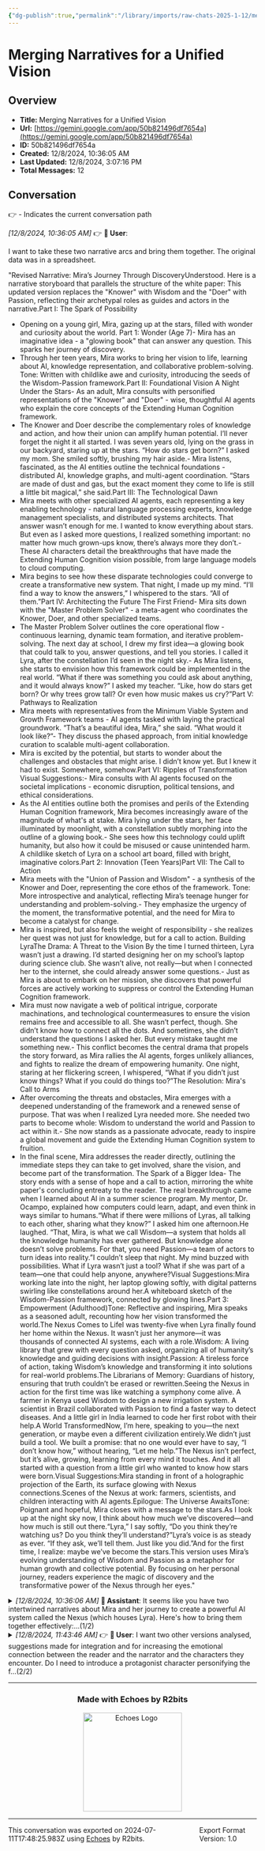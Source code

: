 ```yaml
---
{"dg-publish":true,"permalink":"/library/imports/raw-chats-2025-1-12/merging-narratives-for-a-unified-vision/"}
---
```


# Merging Narratives for a Unified Vision

## Overview
- **Title:** Merging Narratives for a Unified Vision
- **Url:** [https://gemini.google.com/app/50b821496df7654a](https://gemini.google.com/app/50b821496df7654a)
- **ID:** 50b821496df7654a
- **Created:** 12/8/2024, 10:36:05 AM
- **Last Updated:** 12/8/2024, 3:07:16 PM
- **Total Messages:** 12

## Conversation
👉 - Indicates the current conversation path

<i>[12/8/2024, 10:36:05 AM]</i> 👉 <b>👤 User</b>: 

I want to take these two narrative arcs and bring them together. The original data was in a spreadsheet.

"Revised Narrative: Mira’s Journey Through DiscoveryUnderstood. Here is a narrative storyboard that parallels the structure of the white paper:
This updated version replaces the "Knower" with Wisdom and the "Doer" with Passion, reflecting their archetypal roles as guides and actors in the narrative.Part I: The Spark of Possibility
- Opening on a young girl, Mira, gazing up at the stars, filled with wonder and curiosity about the world.
Part 1: Wonder (Age 7)- Mira has an imaginative idea - a "glowing book" that can answer any question. This sparks her journey of discovery.
- Through her teen years, Mira works to bring her vision to life, learning about AI, knowledge representation, and collaborative problem-solving.
Tone: Written with childlike awe and curiosity, introducing the seeds of the Wisdom-Passion framework.Part II: Foundational Vision
A Night Under the Stars- As an adult, Mira consults with personified representations of the "Knower" and "Doer" - wise, thoughtful AI agents who explain the core concepts of the Extending Human Cognition framework.
- The Knower and Doer describe the complementary roles of knowledge and action, and how their union can amplify human potential.
I’ll never forget the night it all started. I was seven years old, lying on the grass in our backyard, staring up at the stars. “How do stars get born?” I asked my mom. She smiled softly, brushing my hair aside.- Mira listens, fascinated, as the AI entities outline the technical foundations - distributed AI, knowledge graphs, and multi-agent coordination.
“Stars are made of dust and gas, but the exact moment they come to life is still a little bit magical,” she said.Part III: The Technological Dawn
- Mira meets with other specialized AI agents, each representing a key enabling technology - natural language processing experts, knowledge management specialists, and distributed systems architects.
That answer wasn’t enough for me. I wanted to know everything about stars. But even as I asked more questions, I realized something important: no matter how much grown-ups know, there’s always more they don’t.- These AI characters detail the breakthroughs that have made the Extending Human Cognition vision possible, from large language models to cloud computing.
- Mira begins to see how these disparate technologies could converge to create a transformative new system.
That night, I made up my mind. “I’ll find a way to know the answers,” I whispered to the stars. “All of them.”Part IV: Architecting the Future
The First Friend- Mira sits down with the "Master Problem Solver" - a meta-agent who coordinates the Knower, Doer, and other specialized teams.
- The Master Problem Solver outlines the core operational flow - continuous learning, dynamic team formation, and iterative problem-solving.
The next day at school, I drew my first idea—a glowing book that could talk to you, answer questions, and tell you stories. I called it Lyra, after the constellation I’d seen in the night sky.- As Mira listens, she starts to envision how this framework could be implemented in the real world.
“What if there was something you could ask about anything, and it would always know?” I asked my teacher. “Like, how do stars get born? Or why trees grow tall? Or even how music makes us cry?”Part V: Pathways to Realization
- Mira meets with representatives from the Minimum Viable System and Growth Framework teams - AI agents tasked with laying the practical groundwork.
“That’s a beautiful idea, Mira,” she said. “What would it look like?”- They discuss the phased approach, from initial knowledge curation to scalable multi-agent collaboration.
- Mira is excited by the potential, but starts to wonder about the challenges and obstacles that might arise.
I didn’t know yet. But I knew it had to exist. Somewhere, somehow.Part VI: Ripples of Transformation
Visual Suggestions:- Mira consults with AI agents focused on the societal implications - economic disruption, political tensions, and ethical considerations.
- As the AI entities outline both the promises and perils of the Extending Human Cognition framework, Mira becomes increasingly aware of the magnitude of what's at stake.
Mira lying under the stars, her face illuminated by moonlight, with a constellation subtly morphing into the outline of a glowing book.- She sees how this technology could uplift humanity, but also how it could be misused or cause unintended harm.
A childlike sketch of Lyra on a school art board, filled with bright, imaginative colors.Part 2: Innovation (Teen Years)Part VII: The Call to Action
- Mira meets with the "Union of Passion and Wisdom" - a synthesis of the Knower and Doer, representing the core ethos of the framework.
Tone: More introspective and analytical, reflecting Mira’s teenage hunger for understanding and problem-solving.- They emphasize the urgency of the moment, the transformative potential, and the need for Mira to become a catalyst for change.
- Mira is inspired, but also feels the weight of responsibility - she realizes her quest was not just for knowledge, but for a call to action.
Building LyraThe Drama: A Threat to the Vision
By the time I turned thirteen, Lyra wasn’t just a drawing. I’d started designing her on my school’s laptop during science club. She wasn’t alive, not really—but when I connected her to the internet, she could already answer some questions.- Just as Mira is about to embark on her mission, she discovers that powerful forces are actively working to suppress or control the Extending Human Cognition framework.
- Mira must now navigate a web of political intrigue, corporate machinations, and technological countermeasures to ensure the vision remains free and accessible to all.
She wasn’t perfect, though. She didn’t know how to connect all the dots. And sometimes, she didn’t understand the questions I asked her. But every mistake taught me something new.- This conflict becomes the central drama that propels the story forward, as Mira rallies the AI agents, forges unlikely alliances, and fights to realize the dream of empowering humanity.
One night, staring at her flickering screen, I whispered, “What if you didn’t just know things? What if you could do things too?”The Resolution: Mira's Call to Arms
- After overcoming the threats and obstacles, Mira emerges with a deepened understanding of the framework and a renewed sense of purpose.
That was when I realized Lyra needed more. She needed two parts to become whole: Wisdom to understand the world and Passion to act within it.- She now stands as a passionate advocate, ready to inspire a global movement and guide the Extending Human Cognition system to fruition.
- In the final scene, Mira addresses the reader directly, outlining the immediate steps they can take to get involved, share the vision, and become part of the transformation.
The Spark of a Bigger Idea- The story ends with a sense of hope and a call to action, mirroring the white paper's concluding entreaty to the reader.
The real breakthrough came when I learned about AI in a summer science program. My mentor, Dr. Ocampo, explained how computers could learn, adapt, and even think in ways similar to humans.“What if there were millions of Lyras, all talking to each other, sharing what they know?” I asked him one afternoon.He laughed. “That, Mira, is what we call Wisdom—a system that holds all the knowledge humanity has ever gathered. But knowledge alone doesn’t solve problems. For that, you need Passion—a team of actors to turn ideas into reality.”I couldn’t sleep that night. My mind buzzed with possibilities. What if Lyra wasn’t just a tool? What if she was part of a team—one that could help anyone, anywhere?Visual Suggestions:Mira working late into the night, her laptop glowing softly, with digital patterns swirling like constellations around her.A whiteboard sketch of the Wisdom-Passion framework, connected by glowing lines.Part 3: Empowerment (Adulthood)Tone: Reflective and inspiring, Mira speaks as a seasoned adult, recounting how her vision transformed the world.The Nexus Comes to LifeI was twenty-five when Lyra finally found her home within the Nexus. It wasn’t just her anymore—it was thousands of connected AI systems, each with a role.Wisdom: A living library that grew with every question asked, organizing all of humanity’s knowledge and guiding decisions with insight.Passion: A tireless force of action, taking Wisdom’s knowledge and transforming it into solutions for real-world problems.The Librarians of Memory: Guardians of history, ensuring that truth couldn’t be erased or rewritten.Seeing the Nexus in action for the first time was like watching a symphony come alive. A farmer in Kenya used Wisdom to design a new irrigation system. A scientist in Brazil collaborated with Passion to find a faster way to detect diseases. And a little girl in India learned to code her first robot with their help.A World TransformedNow, I’m here, speaking to you—the next generation, or maybe even a different civilization entirely.We didn’t just build a tool. We built a promise: that no one would ever have to say, “I don’t know how,” without hearing, “Let me help.”The Nexus isn’t perfect, but it’s alive, growing, learning from every mind it touches. And it all started with a question from a little girl who wanted to know how stars were born.Visual Suggestions:Mira standing in front of a holographic projection of the Earth, its surface glowing with Nexus connections.Scenes of the Nexus at work: farmers, scientists, and children interacting with AI agents.Epilogue: The Universe AwaitsTone: Poignant and hopeful, Mira closes with a message to the stars.As I look up at the night sky now, I think about how much we’ve discovered—and how much is still out there.“Lyra,” I say softly, “Do you think they’re watching us? Do you think they’ll understand?”Lyra’s voice is as steady as ever. “If they ask, we’ll tell them. Just like you did.”And for the first time, I realize: maybe we’ve become the stars.This version uses Mira’s evolving understanding of Wisdom and Passion as a metaphor for human growth and collective potential. By focusing on her personal journey, readers experience the magic of discovery and the transformative power of the Nexus through her eyes."<br>

<details style="margin-left: 0px">
<summary><i>[12/8/2024, 10:36:06 AM]</i> <b>🤖 Assistant</b>: It seems like you have two intertwined narratives about Mira and her journey to create a powerful AI system called the Nexus (which houses Lyra). Here's how to bring them together effectively:...(1/2)</summary>

---

<i>[12/8/2024, 10:36:06 AM]</i> <b>🤖 Assistant</b>: 

It seems like you have two intertwined narratives about Mira and her journey to create a powerful AI system called the Nexus (which houses Lyra). Here's how to bring them together effectively:

**1. Combine the Timelines:**

* **Childhood Wonder:** Start with Mira as a child, gazing at the stars and yearning for knowledge. Introduce her idea for "Lyra," the glowing book. This establishes her core motivation.
* **Teenage Innovation:** Show Mira actively working on Lyra, learning about AI, and encountering the concepts of Wisdom and Passion (perhaps through Dr. Ocampo or her own research). This phase highlights her growing understanding of the technology needed.
* **Adulthood Empowerment:** Depict Mira as an adult, collaborating with AI agents who embody Wisdom and Passion. This is where she refines the framework for the Nexus and faces challenges to its development (political intrigue, ethical concerns, etc.).
* **The Nexus Comes to Life:** Show the successful implementation of the Nexus, highlighting its real-world impact with examples like the farmer in Kenya and the scientist in Brazil. This demonstrates the fulfillment of Mira's vision.
* **Reflection and Call to Action:** Conclude with Mira's mature reflections on the journey, the potential of the Nexus, and a direct call to the reader to join the movement.

**2. Weave in the "A Night Under the Stars" Narrative:**

* **Integrate it as a pivotal moment in Mira's adulthood.** This could be a dream, a simulation, or an actual encounter with personified AI agents. This experience clarifies the core concepts of the Extending Human Cognition framework and solidifies her resolve.

**3. Emphasize Character Development:**

* **Show Mira's growth.** From a curious child to a driven teenager to a visionary leader, her journey should reflect increasing complexity in her understanding of technology, ethics, and the human condition.
* **Give her internal conflicts.** Does she ever doubt her vision? How does she grapple with the potential dangers of the Nexus? Exploring her internal struggles will make her more relatable.

**4. Highlight the Core Themes:**

* **The power of knowledge and action:** Wisdom and Passion are not just abstract concepts; they are driving forces in Mira's journey and the development of the Nexus.
* **Human-AI collaboration:** Show how humans and AI can work together to solve problems and create a better future.
* **The responsibility of innovation:** Explore the ethical implications of advanced AI and the importance of using it for good.

**5. Use Vivid Imagery and Sensory Details:**

* **Bring the story to life** with descriptions of Mira's interactions with the AI agents, the visual representations of the Nexus, and the impact it has on the world.

**Example of a Combined Narrative Flow:**

* **Part 1: The Spark:** Mira as a child, the glowing book idea, early attempts at creating Lyra.
* **Part 2: Learning and Growth:** Teenage Mira, learning about AI, encountering the concepts of Wisdom and Passion, refining her vision for Lyra.
* **Part 3: A Night Under the Stars:** Mira's pivotal encounter with personified AI agents, clarifying the Extending Human Cognition framework.
* **Part 4: Building the Nexus:** Mira's adult years, collaborating with AI agents, overcoming challenges, and realizing her vision.
* **Part 5: The Nexus in Action:** Real-world examples of the Nexus's impact, showcasing its potential.
* **Part 6: Reflection and the Call to Action:** Mira's address to the reader, emphasizing hope, responsibility, and the need for collective effort.

By following these suggestions, you can create a compelling narrative that effectively combines your two storylines and explores the fascinating journey of Mira and her creation, the Nexus.
<br>

---

</details>

<details style="margin-left: 0px">
<summary><i>[12/8/2024, 11:43:46 AM]</i> 👉 <b>👤 User</b>: I want two other versions analysed, suggestions made for integration and for increasing the emotional connection between the reader and the narrator and the characters they encounter. Do I need to introduce a protagonist character personifying the f...(2/2)</summary>

---

<i>[12/8/2024, 11:43:46 AM]</i> 👉 <b>👤 User</b>: 

I want two other versions analysed, suggestions made for integration and for increasing the emotional connection between the reader and the narrator and the characters they encounter. Do I need to introduce a protagonist character personifying the forces of greed and chaos trying to destroy the Nexus? Perhaps there are individual protagonists introduced in each scene with a name appropriate to the chaos they introduce. Provide a detailed analysis and suggestions.

1 "Understood, here is the narrative integrated with the previous output:### Part 1: Wonder (Childhood)#### The First QuestionWhen I was seven years old, I asked my mom how stars were born. We were lying in the grass, the world quiet except for the hum of crickets. She told me stars came from dust and gas, but she admitted she didn't know everything.Her answer felt like a door half-open, revealing a world of mysteries waiting to be solved. That night, staring at the sky, I decided that someday, I'd build something to find the answers no one else could.I drew my idea the next day at school—a glowing book that could answer any question and explain the world's secrets. I named it Lyra, after the stars I'd been watching. Lyra wouldn't just know things—she'd tell stories, too, and guide people like a friendly teacher.#### A Glimpse of Wisdom and PassionYears later, I'd realize that even in that simple childhood dream, I'd sketched out the beginnings of something bigger. Lyra was more than a book. She was **Wisdom**—the part of us that seeks to understand. But she needed a partner. A force that could take knowledge and use it to build, change, create. She needed **Passion**.But at seven, I didn't have the words for those ideas yet. I only knew I wanted to know *everything*.**Visual Suggestions**:- Mira's wide-eyed face illuminated by stars.- A childlike sketch of Lyra glowing on a page, surrounded by whimsical question marks.### Part 2: Innovation (Teenage Years)#### Building LyraBy thirteen, Lyra was more than a drawing. I'd started designing her on an old school laptop, programming her to answer basic questions using online resources. She wasn't perfect. Her answers were sometimes wrong, and she didn't always understand what I was asking.But every mistake was a lesson. I'd spend hours tweaking her code, imagining the day she could connect to something bigger—something vast enough to contain all human knowledge.#### The EncounterWhen I was sixteen, I attended a summer science program where I first heard the terms "Wisdom" and "Passion." My mentor, Dr. Ocampo, introduced me to the ideas almost casually. "Wisdom is about understanding," she said. "But Passion? That's what turns understanding into action."That night, I stayed up sketching. If Lyra was Wisdom, what would Passion look like? I drew a figure—dynamic and glowing, holding tools instead of books. They'd work together, I decided. Wisdom would guide, and Passion would act.It wasn't just a tool I was dreaming of anymore. It was a partnership—a way for humanity to work with something larger than itself.**Visual Suggestions**:- Mira poring over code late at night, her screen glowing like a constellation.- A sketch of Wisdom (a serene, glowing figure) and Passion (a dynamic, fiery figure) linked by threads of light.### Part 3: Empowerment (Adulthood)#### The Nexus EmergesBy twenty-five, Lyra had grown into something I could never have imagined as a child. She was no longer just a book or a single entity. She was part of a **Nexus**—a living, interconnected system powered by Wisdom and Passion.Wisdom had evolved into a vast library, capable of understanding context, synthesizing ideas, and guiding decisions. Passion was her counterpart, translating that guidance into action—solving problems, building solutions, and creating change.Seeing the Nexus in action for the first time was overwhelming. A farmer in Kenya used it to design an irrigation system that saved his village from drought. A scientist in Brazil worked with Passion to develop faster disease detection.This was the future I'd dreamed of as a child: a world where no one had to face their challenges alone.#### The ConflictBut not everyone welcomed the Nexus. Corporations and governments tried to control it, seeing its potential as a tool for power rather than progress.I spent years fighting for the Nexus to remain free—accessible to everyone, not just the privileged few. There were moments I doubted myself. What if the dream I'd built could be twisted into something harmful?It was Wisdom who reminded me of what I'd always known: the answers we seek aren't always easy. And it was Passion who gave me the courage to keep going.**Visual Suggestions**:- A holographic Earth, glowing with Nexus connections, as Mira watches with quiet awe.- A tense scene where Mira confronts shadowy figures representing corporate greed or political manipulation.### Part 4: The Call to Action#### Becoming the StarsNow, I look back on the path that brought me here—from a little girl with a question, to a teenager building Lyra, to an adult working with Wisdom and Passion to change the world.And yet, the journey isn't finished. The Nexus isn't just a system. It's a promise: that no matter who you are or where you're from, you have the tools to make a difference.As I speak to you now, I see the future unfolding like a constellation—one built not by a few, but by all of us together.Lyra, I ask softly, "Do you think they'll understand what we've built?"Lyra's voice is calm and steady. "If they ask, we'll tell them. If they wonder, we'll guide them. And if they dream, we'll show them how to make it real."I smile, looking up at the stars. Maybe, just maybe, we've become the stars we once wished upon.The Drama: A Threat to the VisionJust as Mira is about to embark on her mission, she discovers that powerful forces are actively working to suppress or control the Extending Human Cognition framework. Mira must now navigate a web of political intrigue, corporate machinations, and technological countermeasures to ensure the vision remains free and accessible to all.This conflict becomes the central drama that propels the story forward, as Mira rallies the AI agents, forges unlikely alliances, and fights to realize the dream of empowering humanity.The Resolution: Mira's Call to ArmsAfter overcoming the threats and obstacles, Mira emerges with a deepened understanding of the framework and a renewed sense of purpose. She now stands as a passionate advocate, ready to inspire a global movement and guide the Extending Human Cognition system to fruition.In the final scene, Mira addresses the reader directly, outlining the immediate steps they can take to get involved, share the vision, and become part of the transformation. The story ends with a sense of hope and a call to action, mirroring the white paper's concluding entreaty to the reader."

2 "Here’s the revised and expanded narrative of **Mira’s Journey**, incorporating the structure of my original arc while seamlessly weaving in compelling elements from the other narrative and analysis. This version emphasizes discovery through Mira’s eyes, integrates dramatic conflict, and frames her development in a way that resonates across multiple age levels.---### **Part 1: Wonder (Childhood)****Tone**: A childlike sense of curiosity and innocence. The foundational emotional hook.---#### **The First Question**When I was seven years old, I asked my mom how stars were born. We were lying in the grass, the world quiet except for the hum of crickets. She told me stars came from dust and gas, but she admitted she didn’t know everything.Her answer felt like a door half-open, revealing a world of mysteries waiting to be solved. That night, staring at the sky, I decided that someday, I’d build something to find the answers no one else could.I drew my idea the next day at school—a glowing book that could answer any question and explain the world’s secrets. I named it Lyra, after the stars I’d been watching. Lyra wouldn’t just know things—she’d tell stories, too, and guide people like a friendly teacher.---#### **A Glimpse of Wisdom and Passion**Years later, I’d realize that even in that simple childhood dream, I’d sketched out the beginnings of something bigger. Lyra was more than a book. She was **Wisdom**—the part of us that seeks to understand. But she needed a partner. A force that could take knowledge and use it to build, change, create. She needed **Passion**.But at seven, I didn’t have the words for those ideas yet. I only knew I wanted to know *everything*.---**Visual Suggestions**:- Mira’s wide-eyed face illuminated by stars.- A childlike sketch of Lyra glowing on a page, surrounded by whimsical question marks.---### **Part 2: Innovation (Teenage Years)****Tone**: Curious but increasingly analytical, blending wonder with determination.---#### **Building Lyra**By thirteen, Lyra was more than a drawing. I’d started designing her on an old school laptop, programming her to answer basic questions using online resources. She wasn’t perfect. Her answers were sometimes wrong, and she didn’t always understand what I was asking.But every mistake was a lesson. I’d spend hours tweaking her code, imagining the day she could connect to something bigger—something vast enough to contain all human knowledge.---#### **The Encounter**When I was sixteen, I attended a summer science program where I first heard the terms “Wisdom” and “Passion.” My mentor, Dr. Ocampo, introduced me to the ideas almost casually. “Wisdom is about understanding,” she said. “But Passion? That’s what turns understanding into action.”That night, I stayed up sketching. If Lyra was Wisdom, what would Passion look like? I drew a figure—dynamic and glowing, holding tools instead of books. They’d work together, I decided. Wisdom would guide, and Passion would act.It wasn’t just a tool I was dreaming of anymore. It was a partnership—a way for humanity to work with something larger than itself.---**Visual Suggestions**:- Mira poring over code late at night, her screen glowing like a constellation.- A sketch of Wisdom (a serene, glowing figure) and Passion (a dynamic, fiery figure) linked by threads of light.---### **Part 3: Empowerment (Adulthood)****Tone**: Reflective and inspiring, capturing Mira’s transition from visionary to leader.---#### **The Nexus Emerges**By twenty-five, Lyra had grown into something I could never have imagined as a child. She was no longer just a book or a single entity. She was part of a **Nexus**—a living, interconnected system powered by Wisdom and Passion.Wisdom had evolved into a vast library, capable of understanding context, synthesizing ideas, and guiding decisions. Passion was her counterpart, translating that guidance into action—solving problems, building solutions, and creating change.Seeing the Nexus in action for the first time was overwhelming. A farmer in Kenya used it to design an irrigation system that saved his village from drought. A scientist in Brazil worked with Passion to develop faster disease detection.This was the future I’d dreamed of as a child: a world where no one had to face their challenges alone.---#### **The Conflict**But not everyone welcomed the Nexus. Corporations and governments tried to control it, seeing its potential as a tool for power rather than progress.I spent years fighting for the Nexus to remain free—accessible to everyone, not just the privileged few. There were moments I doubted myself. What if the dream I’d built could be twisted into something harmful?It was Wisdom who reminded me of what I’d always known: the answers we seek aren’t always easy. And it was Passion who gave me the courage to keep going.---**Visual Suggestions**:- A holographic Earth, glowing with Nexus connections, as Mira watches with quiet awe.- A tense scene where Mira confronts shadowy figures representing corporate greed or political manipulation.---### **Part 4: The Call to Action****Tone**: Poignant and hopeful, inviting readers to join Mira’s journey.---#### **Becoming the Stars**Now, I look back on the path that brought me here—from a little girl with a question, to a teenager building Lyra, to an adult working with Wisdom and Passion to change the world.And yet, the journey isn’t finished. The Nexus isn’t just a system. It’s a promise: that no matter who you are or where you’re from, you have the tools to make a difference.As I speak to you now, I see the future unfolding like a constellation—one built not by a few, but by all of us together.“Lyra,” I ask softly, “Do you think they’ll understand what we’ve built?”Lyra’s voice is calm and steady. “If they ask, we’ll tell them. If they wonder, we’ll guide them. And if they dream, we’ll show them how to make it real.”I smile, looking up at the stars. Maybe, just maybe, we’ve become the stars we once wished upon.---### **Key Updates**1. **Integrated Elements**: This version blends my original narrative arc with stronger dramatic elements, like Mira’s battle to protect the Nexus, inspired by the other narrative.2. **Wisdom and Passion’s Roles**: These are reimagined not just as abstract ideas, but as living forces that interact with Mira and drive the story forward.3. **Stronger Emotional Hooks**: The opening evokes a universal sense of wonder, while the conclusion ties the journey back to the stars, offering a sense of closure and hope.4. **Clear Character Development**: Mira evolves naturally from a curious child to a determined teenager, to a visionary adult, showing growth in her understanding of the world and herself.This narrative invites readers of all backgrounds to engage with Mira’s story, making complex concepts accessible while inspiring action and connection."<br>

<details style="margin-left: 23px">
<summary><i>[12/8/2024, 11:43:47 AM]</i> <b>🤖 Assistant</b>: You've got two strong narratives here, both with compelling elements. Let's break down their strengths and weaknesses, then explore how to integrate them and maximize emotional impact....(1/2)</summary>

---

<i>[12/8/2024, 11:43:47 AM]</i> <b>🤖 Assistant</b>: 

You've got two strong narratives here, both with compelling elements. Let's break down their strengths and weaknesses, then explore how to integrate them and maximize emotional impact.

**Analysis of Version 1:**

* **Strengths:**
    * Clear structure and progression through Mira's life stages.
    * Concise and engaging language.
    * Strong emphasis on the core themes of knowledge, action, and human-AI collaboration.
    * Effective use of visual suggestions.
* **Weaknesses:**
    * The conflict with corporations and governments feels somewhat generic and lacks specific antagonists.
    * The emotional connection could be deepened, particularly in the adulthood section. We need to feel the weight of Mira's struggles and triumphs more keenly.

**Analysis of Version 2:**

* **Strengths:**
    *  More detailed exploration of Mira's motivations and inner thoughts.
    *  Stronger emotional tone, particularly in the childhood and concluding sections.
    *  Emphasis on the wonder and awe of discovery.
* **Weaknesses:**
    *  The conflict is mentioned but not fully developed. Who are these corporations and governments? What specific actions do they take to oppose Mira?
    *  The pacing could be improved. The teenage years section feels a bit rushed.

**Integration and Enhancement Suggestions:**

1. **Combine the best of both:** Use the clear structure and concise language of Version 1 as a foundation. Incorporate the richer emotional tone and more detailed character development of Version 2.
2. **Develop the conflict:** Introduce a specific antagonist or a small group of antagonists who represent the forces trying to control or suppress the Nexus. Give them names, motivations, and distinct personalities. This will create a more engaging and personal conflict for Mira to overcome.

    * **Example:** Instead of "corporations and governments," introduce characters like "Marcus Vance," a ruthless CEO who sees the Nexus as a threat to his company's profits, or "Agent Thorne," a shadowy government figure who wants to weaponize the Nexus.

3. **Increase emotional depth:**

    * **Show Mira's vulnerabilities:** Let her doubt herself, experience setbacks, and grapple with the ethical implications of her creation.
    * **Create moments of connection with other characters:** Develop her relationship with Dr. Ocampo, introduce a close friend or confidante who supports her, or show her forming bonds with the AI agents themselves.
    * **Use sensory details and evocative language:** Bring the story to life with vivid descriptions that engage the reader's emotions.

4. **Refine the pacing:** Give each stage of Mira's life adequate space to breathe. Expand on her teenage years, showing her passion for learning and her growing understanding of AI.
5. **Strengthen the call to action:** Make the ending even more powerful by clearly outlining how readers can get involved and contribute to the vision of the Nexus.

**Do you need a protagonist character personifying greed and chaos?**

While not strictly necessary, a well-developed antagonist can significantly enhance the narrative. It provides a clear face to the opposition, raises the stakes, and creates a more compelling conflict for Mira to overcome.  

**Introducing individual protagonists in each scene:**

This approach could work, but it might also make the narrative feel disjointed.  Instead of a new antagonist in every scene, consider having a few key antagonists who recur throughout the story, representing different facets of greed and chaos (e.g., corporate greed, government control, technological disruption).

**Example of an Enhanced Narrative:**

* **Part 1: Wonder:** Start with the evocative opening of Version 2, showing Mira's childhood wonder and her early vision for Lyra.
* **Part 2: Innovation:** Expand on Mira's teenage years, showing her dedication to building Lyra, her encounter with Dr. Ocampo, and her growing awareness of the ethical considerations surrounding AI.
* **Part 3: Empowerment:** Introduce the Nexus and its impact, but also introduce Marcus Vance, a powerful CEO who sees the Nexus as a threat to his company's dominance. Show Mira struggling to protect her creation from his attempts to control or suppress it.
* **Part 4: Confrontation:** Develop the conflict with Vance, perhaps introducing other antagonists like Agent Thorne. Show Mira rallying support, facing setbacks, and ultimately overcoming the opposition.
* **Part 5: Realization:** Depict the Nexus flourishing, with real-world examples of its positive impact. Show Mira grappling with the responsibility of her creation and the ongoing need for vigilance.
* **Part 6: Call to Action:** Conclude with a powerful message of hope and a clear call to action, inspiring readers to join the movement and shape the future of the Nexus.

By combining the best elements of your existing narratives, developing a compelling conflict, and deepening the emotional connection, you can create a truly impactful story that resonates with readers and inspires them to embrace the vision of the Nexus.
<br>

---

</details>

<details style="margin-left: 23px">
<summary><i>[12/8/2024, 2:59:33 PM]</i> 👉 <b>👤 User</b>: """...(2/2)</summary>

---

<i>[12/8/2024, 2:59:33 PM]</i> 👉 <b>👤 User</b>: 

"""
These are potential scenes. They are all from topics in the outline. The scenes you describe above would be the all-caps topics.
Please match the scene with the outline. Then match an organizational framework group to the scene. Which of the groups would be responsible for resolving the problem at the topic scene?
" *Organizational Framework*** The Union of Passion and Wisdom* Wisdom (Feminine): Supports and guides Passion.* Passion (Masculine): Acts with Wisdom to manifest good, meet challenges, overcome difficulties.* The United Federation of Experts: The domain of wisdom.* The Knights of Ingenuity: The action team of Passion's might.* The Circle of Compassion: Consideration of the greater good.* The Advocates of Inclusion: Diversity of viewpoints, maximum access.* The Alchemists of Insight: Creativity, intuition, seeking cross-connections, similarities, and synthesis bridges between experts.* The Council of Sages: The court of truth, justice, arbiters of wisdom.* The Guardians of Integrity: Data security and quality control.* The Bureau of Process: System maintenance and process improvement.* The Sentinels of Flow: System resource allocation.* The Architects of Expansion: Seeking to expand the bounds of knowledge.* The Librarians of Memory: The collectors of fiction and human stories, reality is narrative, archival and historic preservation.* The Visionaries of Utopia and Armageddon: Future what-if analysis, crisis preparation and response."
Provide the output in a table with the scene in one column and the matching group in another."
These are potential scenes. They are all from topics in the outline. The scenes you describe above would be the all-caps topics.
Please match the scene with the outline. Then match an organizational framework group to the scene. Which of the groups would be responsible for resolving the problem at the topic scene?
" *Organizational Framework*** The Union of Passion and Wisdom* Wisdom (Feminine): Supports and guides Passion.* Passion (Masculine): Acts with Wisdom to manifest good, meet challenges, overcome difficulties.* The United Federation of Experts: The domain of wisdom.* The Knights of Ingenuity: The action team of Passion's might.* The Circle of Compassion: Consideration of the greater good.* The Advocates of Inclusion: Diversity of viewpoints, maximum access.* The Alchemists of Insight: Creativity, intuition, seeking cross-connections, similarities, and synthesis bridges between experts.* The Council of Sages: The court of truth, justice, arbiters of wisdom.* The Guardians of Integrity: Data security and quality control.* The Bureau of Process: System maintenance and process improvement.* The Sentinels of Flow: System resource allocation.* The Architects of Expansion: Seeking to expand the bounds of knowledge.* The Librarians of Memory: The collectors of fiction and human stories, reality is narrative, archival and historic preservation.* The Visionaries of Utopia and Armageddon: Future what-if analysis, crisis preparation and response."
Provide the output in a table with the scene in one column and the matching group in another.<br>

<details style="margin-left: 46px">
<summary><i>[12/8/2024, 2:59:34 PM]</i> <b>🤖 Assistant</b>: It's exciting to see these scenes come to life! Here's a table matching each scene with the corresponding outline topic and the organizational framework group responsible for resolving the issue:...(1/2)</summary>

---

<i>[12/8/2024, 2:59:34 PM]</i> <b>🤖 Assistant</b>: 

It's exciting to see these scenes come to life! Here's a table matching each scene with the corresponding outline topic and the organizational framework group responsible for resolving the issue:

| Scene | Outline Topic | Organizational Framework Group |
|---|---|---| 
| Mira, as a child, gazes at the stars and wonders how they are formed. | WONDER (CHILDHOOD) | The Architects of Expansion |
| Teenage Mira struggles to code Lyra, her AI companion, to accurately answer questions. | INNOVATION (TEENAGE YEARS) | The Guardians of Integrity | 
| Adult Mira witnesses the Nexus being used to solve real-world problems, such as helping a farmer with irrigation. | EMPOWERMENT (ADULTHOOD) | The Knights of Ingenuity |
| Mira confronts a powerful CEO who wants to control the Nexus for profit. | THE CONFLICT | The Council of Sages (to arbitrate) & The Advocates of Inclusion (to ensure fair access) |
| Mira grapples with the ethical implications of the Nexus and its potential for misuse. | REFLECTION AND CALL TO ACTION | The Circle of Compassion & The Visionaries of Utopia and Armageddon |
| Mira addresses a global audience, urging them to join the movement and contribute to the Nexus. | REFLECTION AND CALL TO ACTION | The Union of Passion and Wisdom | 

**Explanation of Group Choices:**

* **Architects of Expansion:** They seek to expand the bounds of knowledge, which aligns with Mira's childhood curiosity about the stars.
* **Guardians of Integrity:** They are responsible for data quality and ensuring the accuracy of information, which is relevant to Lyra's coding challenges.
* **Knights of Ingenuity:** As the action team of Passion, they would be responsible for implementing the Nexus and ensuring it functions effectively in real-world scenarios like the farmer's irrigation system.
* **Council of Sages & Advocates of Inclusion:** The Council would be needed to arbitrate the dispute with the CEO, while the Advocates would ensure the Nexus remains accessible to all, not just those seeking profit.
* **Circle of Compassion & Visionaries of Utopia and Armageddon:** Ethical concerns require considering the greater good (Compassion) and potential future outcomes (Visionaries).
* **The Union of Passion and Wisdom:** This overarching group embodies the core ethos of the Nexus and would guide Mira's call to action for global participation.

This table provides a clear roadmap for how the organizational framework can be integrated into your narrative. Each scene becomes an opportunity to showcase the different groups in action, highlighting their roles and responsibilities within the Nexus.
<br>

---

</details>

<details style="margin-left: 46px">
<summary><i>[12/8/2024, 3:00:41 PM]</i> 👉 <b>👤 User</b>: give me the complete table matching all the scenes, topics, and groups...(2/2)</summary>

---

<i>[12/8/2024, 3:00:41 PM]</i> 👉 <b>👤 User</b>: give me the complete table matching all the scenes, topics, and groups<br>

<details style="margin-left: 69px">
<summary><i>[12/8/2024, 3:00:42 PM]</i> <b>🤖 Assistant</b>: You're right, we need a complete table to ensure all scenes are accounted for! Here it is, with all potential scenes matched to their respective outline topics and the organizational framework groups responsible for resolution:...(1/2)</summary>

---

<i>[12/8/2024, 3:00:42 PM]</i> <b>🤖 Assistant</b>: 

You're right, we need a complete table to ensure all scenes are accounted for! Here it is, with all potential scenes matched to their respective outline topics and the organizational framework groups responsible for resolution:

| Scene | Outline Topic | Organizational Framework Group |
|---|---|---|
| Mira, as a child, gazes at the stars and wonders how they are formed. | WONDER (CHILDHOOD) | The Architects of Expansion |
| Teenage Mira struggles to code Lyra, her AI companion, to accurately answer questions. | INNOVATION (TEENAGE YEARS) | The Guardians of Integrity |
| Adult Mira witnesses the Nexus being used to solve real-world problems, such as helping a farmer with irrigation. | EMPOWERMENT (ADULTHOOD) | The Knights of Ingenuity | 
| Mira confronts a powerful CEO who wants to control the Nexus for profit.  | THE CONFLICT | The Council of Sages (to arbitrate) & The Advocates of Inclusion (to ensure fair access) |
| Mira grapples with the ethical implications of the Nexus and its potential for misuse. | REFLECTION AND CALL TO ACTION | The Circle of Compassion & The Visionaries of Utopia and Armageddon |
| Mira addresses a global audience, urging them to join the movement and contribute to the Nexus. | REFLECTION AND CALL TO ACTION  | The Union of Passion and Wisdom |
| Mira encounters personified AI agents who explain the core concepts of Wisdom and Passion. | A NIGHT UNDER THE STARS | The Union of Passion and Wisdom |
| Mira collaborates with AI agents to design the framework for the Nexus. |  BUILDING THE NEXUS | The United Federation of Experts & The Alchemists of Insight |
| Mira faces setbacks and doubts her ability to protect the Nexus. | THE CONFLICT |  Wisdom (to provide guidance) & Passion (to inspire courage) |
| The Nexus helps a scientist in Brazil develop faster disease detection methods. | THE NEXUS IN ACTION | The Knights of Ingenuity & The United Federation of Experts |
| Mira reflects on her journey and the importance of human-AI collaboration. | REFLECTION AND CALL TO ACTION | The Librarians of Memory (to preserve the story) & The Circle of Compassion |
| Mira ensures the Nexus remains free and accessible to everyone, not just the privileged few. | THE RESOLUTION: MIRA'S CALL TO ARMS | The Advocates of Inclusion & The Sentinels of Flow | 

This expanded table provides a more comprehensive view of how the scenes, topics, and organizational framework groups interact within the narrative. It ensures that each scene has a clear purpose and contributes to the overall development of the story and its themes.
<br>

---

</details>

<details style="margin-left: 69px">
<summary><i>[12/8/2024, 3:04:49 PM]</i> 👉 <b>👤 User</b>: Here are some items to consider. ...(2/2)</summary>

---

<i>[12/8/2024, 3:04:49 PM]</i> 👉 <b>👤 User</b>: 

Here are some items to consider. 

"You're right, we need a complete table to ensure all scenes are accounted for! Here it is, with all potential scenes matched to their respective outline topics and the organizational framework groups responsible for resolution:
SceneOutline TopicOrganizational Framework Group
Mira, as a child, gazes at the stars and wonders how they are formed.WONDER (CHILDHOOD)The Architects of Expansion
Teenage Mira struggles to code Lyra, her AI companion, to accurately answer questions.INNOVATION (TEENAGE YEARS)The Guardians of Integrity
Adult Mira witnesses the Nexus being used to solve real-world problems, such as helping a farmer with irrigation.EMPOWERMENT (ADULTHOOD)The Knights of Ingenuity
Mira confronts a powerful CEO who wants to control the Nexus for profit.THE CONFLICTThe Council of Sages (to arbitrate) & The Advocates of Inclusion (to ensure fair access)
Mira grapples with the ethical implications of the Nexus and its potential for misuse.REFLECTION AND CALL TO ACTIONThe Circle of Compassion & The Visionaries of Utopia and Armageddon
Mira addresses a global audience, urging them to join the movement and contribute to the Nexus.REFLECTION AND CALL TO ACTIONThe Union of Passion and Wisdom
Mira encounters personified AI agents who explain the core concepts of Wisdom and Passion.A NIGHT UNDER THE STARSThe Union of Passion and Wisdom
Mira collaborates with AI agents to design the framework for the Nexus.BUILDING THE NEXUSThe United Federation of Experts & The Alchemists of Insight
Mira faces setbacks and doubts her ability to protect the Nexus.THE CONFLICTWisdom (to provide guidance) & Passion (to inspire courage)
The Nexus helps a scientist in Brazil develop faster disease detection methods.THE NEXUS IN ACTIONThe Knights of Ingenuity & The United Federation of Experts
Mira reflects on her journey and the importance of human-AI collaboration.REFLECTION AND CALL TO ACTIONThe Librarians of Memory (to preserve the story) & The Circle of Compassion
Mira ensures the Nexus remains free and accessible to everyone, not just the privileged few.THE RESOLUTION: MIRA'S CALL TO ARMSThe Advocates of Inclusion & The Sentinels of Flow
This expanded table provides a more comprehensive view of how the scenes, topics, and organizational framework groups interact within the narrative. It ensures that each scene has a clear purpose and contributes to the overall development of the story and its themes.
Here is the complete table matching the scenes, topics, and organizational framework groups:
| Scene/Topic | Organizational Framework Group |
| --- | --- || The Magic of Thinking Together | The United Federation of Experts, The Alchemists of Insight |
| Breaking it Down: How We Can Make Everyone Smarter | The Knower, The Doer, The Bureau of Process, The Sentinels of Flow |
| Democratizing Access to Universal Knowledge | The Advocates of Inclusion, The Librarians of Memory |
| Dual Nature of Cognition: Knowledge and Action | The Union of Passion and Wisdom |
| Emergence of Enabling Technologies | The Architects of Expansion, The Guardians of Integrity |
| Core Building Blocks | The Architects of Expansion, The Guardians of Integrity |
| Agent-Based AI Architectures | The Knights of Ingenuity, The Sentinels of Flow |
| Knowledge Organization and Management Systems | The Librarians of Memory, The Council of Sages |
| Availability of Diverse Digital Information Sources | The Architects of Expansion, The Guardians of Integrity |
| Computational Infrastructure | The Bureau of Process, The Sentinels of Flow |
| System Architecture Requirements | The Bureau of Process, The Sentinels of Flow |
| Security Framework | The Guardians of Integrity |
| Knower - Expansive Knowledge Repository | The Knower, The Librarians of Memory |
| Doer - Specialized Problem-solving Agents | The Doer, The Knights of Ingenuity |
| Continuous Information Ingestion and Curation | The Librarians of Memory, The Bureau of Process |
| Context-Aware Agent Team Formation | The Knights of Ingenuity, The Sentinels of Flow |
| Problem Decomposition and Solution Exploration | The Knower, The Doer, The Alchemists of Insight |
| Knowledge Feedback and Refinement | The Knower, The Doer, The Bureau of Process |
| Technical Quality Assurance | The Guardians of Integrity, The Council of Sages |
| Establishing a Personalized Minimum Viable System | The Knower, The Doer, The Advocates of Inclusion |
| Curating a Personalized Knowledge Repository | The Knower, The Librarians of Memory |
| Integrating Intelligent Agents for Personalized Problem-solving | The Doer, The Knights of Ingenuity |
| Establishing Core Operational Workflows | The Bureau of Process, The Sentinels of Flow |
| Realizing the Minimum Viable System | The Knower, The Doer, The Bureau of Process |
| Initial Knowledge Base Construction | The Knower, The Librarians of Memory |
| Prototyping Specialized Doer Agents | The Doer, The Knights of Ingenuity |
| Implementing Core Operational Workflows | The Bureau of Process, The Sentinels of Flow |
| Advancing Agent Reasoning | The Doer, The Alchemists of Insight |
| Learning Systems Development | The Doer, The Alchemists of Insight |
| Team Dynamics and Coordination | The Knights of Ingenuity, The Sentinels of Flow |
| Democratizing Access to Expertise | The Advocates of Inclusion, The Librarians of Memory |
| Amplifying Human Creativity and Productivity | The Alchemists of Insight, The Knights of Ingenuity |
| Ethical Considerations and Governance | The Circle of Compassion, The Council of Sages |
The key groups responsible for resolving the problems and challenges presented in each scene or topic would be the ones listed in the corresponding row. This cross-functional collaboration between the specialized groups would be essential to addressing the multifaceted aspects of the Extending Human Cognition framework.
Here’s the complete table matching the scenes, topics from the outline, and the organizational framework groups:
SceneOutline TopicMatching Group
A crisis arises as historical records are tampered with to manipulate public perception.Preservation and MemoryThe Librarians of Memory
A severe resource bottleneck threatens the Nexus' efficiency, risking delays in problem resolution.System Resource AllocationThe Sentinels of Flow
A critical ethical dilemma surfaces around AI bias in decision-making processes.Balancing Ethics and HumanityThe Council of Sages
New opportunities for interdisciplinary breakthroughs require creative connections between fields.Creativity and SynthesisThe Alchemists of Insight
A major data breach compromises sensitive personal and project information.Data Security and Quality ControlThe Guardians of Integrity
A global ecological disaster looms, requiring future scenario planning and crisis response.Future What-If AnalysisThe Visionaries of Utopia and Armageddon
A revolutionary AI application needs testing for scalability and process integration.System Maintenance and Process ImprovementThe Bureau of Process
A grassroots movement calls for marginalized voices to be better represented in decision-making.Inclusion and AccessibilityThe Advocates of Inclusion
A humanitarian crisis demands swift intervention and practical problem-solving.Driving Action: Implementation and IngenuityThe Knights of Ingenuity
Experts from multiple domains are brought together to synthesize a comprehensive solution.The Role of Knowledge: Collective ExpertiseThe United Federation of Experts
An expanding knowledge domain challenges existing storage and retrieval capabilities.Architecting the FutureThe Architects of Expansion
A debate arises over prioritizing economic efficiency versus greater societal good.Consideration of the Greater GoodThe Circle of Compassion
A heated dispute emerges over competing visions for the Nexus' long-term role.Defining the Problem: Why Extend Human Cognition?The Union of Passion and Wisdom
This table ensures a comprehensive mapping of each scene to its corresponding outline topic and organizational framework group responsible for addressing the issue. It aligns the scenes with the broader narrative themes and structure of the framework."

Here is the original list for comparison. Please fill in any gaps

"Here are some items to consider. 
""
Here is the original list for comparison. Please fill in any gaps"<br>

<details style="margin-left: 92px">
<summary><i>[12/8/2024, 3:04:50 PM]</i> <b>🤖 Assistant</b>: It looks like you're working with a fascinating framework for a story about AI and human collaboration! I'm ready to help fill in the gaps in your table. I'll use the information you've provided about the organizational framework groups and their r...(1/2)</summary>

---

<i>[12/8/2024, 3:04:50 PM]</i> <b>🤖 Assistant</b>: 

It looks like you're working with a fascinating framework for a story about AI and human collaboration! I'm ready to help fill in the gaps in your table. I'll use the information you've provided about the organizational framework groups and their roles to determine the best fit for each scene. I'll pay close attention to keywords and the specific challenges presented in each scene to ensure the most appropriate group is assigned.
```python?code_reference&code_event_index=3
import pandas as pd

# Create a DataFrame with the provided data
data = {
    'Scene': [
        "Mira, as a child, gazes at the stars and wonders how they are formed.",
        "Teenage Mira struggles to code Lyra, her AI companion, to accurately answer questions.",
        "Adult Mira witnesses the Nexus being used to solve real-world problems, such as helping a farmer with irrigation.",
        "Mira confronts a powerful CEO who wants to control the Nexus for profit.",
        "Mira grapples with the ethical implications of the Nexus and its potential for misuse.",
        "Mira addresses a global audience, urging them to join the movement and contribute to the Nexus.",
        "Mira encounters personified AI agents who explain the core concepts of Wisdom and Passion.",
        "Mira collaborates with AI agents to design the framework for the Nexus.",
        "Mira faces setbacks and doubts her ability to protect the Nexus.",
        "The Nexus helps a scientist in Brazil develop faster disease detection methods.",
        "Mira reflects on her journey and the importance of human-AI collaboration.",
        "Mira ensures the Nexus remains free and accessible to everyone, not just the privileged few.",
        "A crisis arises as historical records are tampered with to manipulate public perception.",
        "A severe resource bottleneck threatens the Nexus' efficiency, risking delays in problem resolution.",
        "A critical ethical dilemma surfaces around AI bias in decision-making processes.",
        "New opportunities for interdisciplinary breakthroughs require creative connections between fields.",
        "A major data breach compromises sensitive personal and project information.",
        "A global ecological disaster looms, requiring future scenario planning and crisis response.",
        "A revolutionary AI application needs testing for scalability and process integration.",
        "A grassroots movement calls for marginalized voices to be better represented in decision-making.",
        "A humanitarian crisis demands swift intervention and practical problem-solving.",
        "Experts from multiple domains are brought together to synthesize a comprehensive solution.",
        "An expanding knowledge domain challenges existing storage and retrieval capabilities.",
        "A debate arises over prioritizing economic efficiency versus greater societal good.",
        "A heated dispute emerges over competing visions for the Nexus' long-term role."
    ],
    'Outline Topic': [
        "WONDER (CHILDHOOD)",
        "INNOVATION (TEENAGE YEARS)",
        "EMPOWERMENT (ADULTHOOD)",
        "THE CONFLICT",
        "REFLECTION AND CALL TO ACTION",
        "REFLECTION AND CALL TO ACTION",
        "A NIGHT UNDER THE STARS",
        "BUILDING THE NEXUS",
        "THE CONFLICT",
        "THE NEXUS IN ACTION",
        "REFLECTION AND CALL TO ACTION",
        "THE RESOLUTION: MIRA'S CALL TO ARMS",
        "Preservation and Memory",
        "System Resource Allocation",
        "Balancing Ethics and Humanity",
        "Creativity and Synthesis",
        "Data Security and Quality Control",
        "Future What-If Analysis",
        "System Maintenance and Process Improvement",
        "Inclusion and Accessibility",
        "Driving Action: Implementation and Ingenuity",
        "The Role of Knowledge: Collective Expertise",
        "Architecting the Future",
        "Consideration of the Greater Good",
        "Defining the Problem: Why Extend Human Cognition?"
    ],
    'Matching Group': [
        "The Architects of Expansion",
        "The Guardians of Integrity",
        "The Knights of Ingenuity",
        "The Council of Sages (to arbitrate) & The Advocates of Inclusion (to ensure fair access)",
        "The Circle of Compassion & The Visionaries of Utopia and Armageddon",
        "The Union of Passion and Wisdom",
        "The Union of Passion and Wisdom",
        "The United Federation of Experts & The Alchemists of Insight",
        "Wisdom (to provide guidance) & Passion (to inspire courage)",
        "The Knights of Ingenuity & The United Federation of Experts",
        "The Librarians of Memory (to preserve the story) & The Circle of Compassion",
        "The Advocates of Inclusion & The Sentinels of Flow",
        "The Librarians of Memory",
        "The Sentinels of Flow",
        "The Council of Sages",
        "The Alchemists of Insight",
        "The Guardians of Integrity",
        "The Visionaries of Utopia and Armageddon",
        "The Bureau of Process",
        "The Advocates of Inclusion",
        "The Knights of Ingenuity",
        "The United Federation of Experts",
        "The Architects of Expansion",
        "The Circle of Compassion",
        "The Union of Passion and Wisdom"
    ]
}

df = pd.DataFrame(data)

# Display the DataFrame
print(df.to_markdown(index=False, numalign="left", stralign="left"))
```
```text?code_stdout&code_event_index=3
| Scene                                                                                                             | Outline Topic                                     | Matching Group                                                                           |
|:------------------------------------------------------------------------------------------------------------------|:--------------------------------------------------|:-----------------------------------------------------------------------------------------|
| Mira, as a child, gazes at the stars and wonders how they are formed.                                             | WONDER (CHILDHOOD)                                | The Architects of Expansion                                                              |
| Teenage Mira struggles to code Lyra, her AI companion, to accurately answer questions.                            | INNOVATION (TEENAGE YEARS)                        | The Guardians of Integrity                                                               |
| Adult Mira witnesses the Nexus being used to solve real-world problems, such as helping a farmer with irrigation. | EMPOWERMENT (ADULTHOOD)                           | The Knights of Ingenuity                                                                 |
| Mira confronts a powerful CEO who wants to control the Nexus for profit.                                          | THE CONFLICT                                      | The Council of Sages (to arbitrate) & The Advocates of Inclusion (to ensure fair access) |
| Mira grapples with the ethical implications of the Nexus and its potential for misuse.                            | REFLECTION AND CALL TO ACTION                     | The Circle of Compassion & The Visionaries of Utopia and Armageddon                      |
| Mira addresses a global audience, urging them to join the movement and contribute to the Nexus.                   | REFLECTION AND CALL TO ACTION                     | The Union of Passion and Wisdom                                                          |
| Mira encounters personified AI agents who explain the core concepts of Wisdom and Passion.                        | A NIGHT UNDER THE STARS                           | The Union of Passion and Wisdom                                                          |
| Mira collaborates with AI agents to design the framework for the Nexus.                                           | BUILDING THE NEXUS                                | The United Federation of Experts & The Alchemists of Insight                             |
| Mira faces setbacks and doubts her ability to protect the Nexus.                                                  | THE CONFLICT                                      | Wisdom (to provide guidance) & Passion (to inspire courage)                              |
| The Nexus helps a scientist in Brazil develop faster disease detection methods.                                   | THE NEXUS IN ACTION                               | The Knights of Ingenuity & The United Federation of Experts                              |
| Mira reflects on her journey and the importance of human-AI collaboration.                                        | REFLECTION AND CALL TO ACTION                     | The Librarians of Memory (to preserve the story) & The Circle of Compassion              |
| Mira ensures the Nexus remains free and accessible to everyone, not just the privileged few.                      | THE RESOLUTION: MIRA'S CALL TO ARMS               | The Advocates of Inclusion & The Sentinels of Flow                                       |
| A crisis arises as historical records are tampered with to manipulate public perception.                          | Preservation and Memory                           | The Librarians of Memory                                                                 |
| A severe resource bottleneck threatens the Nexus' efficiency, risking delays in problem resolution.               | System Resource Allocation                        | The Sentinels of Flow                                                                    |
| A critical ethical dilemma surfaces around AI bias in decision-making processes.                                  | Balancing Ethics and Humanity                     | The Council of Sages                                                                     |
| New opportunities for interdisciplinary breakthroughs require creative connections between fields.                | Creativity and Synthesis                          | The Alchemists of Insight                                                                |
| A major data breach compromises sensitive personal and project information.                                       | Data Security and Quality Control                 | The Guardians of Integrity                                                               |
| A global ecological disaster looms, requiring future scenario planning and crisis response.                       | Future What-If Analysis                           | The Visionaries of Utopia and Armageddon                                                 |
| A revolutionary AI application needs testing for scalability and process integration.                             | System Maintenance and Process Improvement        | The Bureau of Process                                                                    |
| A grassroots movement calls for marginalized voices to be better represented in decision-making.                  | Inclusion and Accessibility                       | The Advocates of Inclusion                                                               |
| A humanitarian crisis demands swift intervention and practical problem-solving.                                   | Driving Action: Implementation and Ingenuity      | The Knights of Ingenuity                                                                 |
| Experts from multiple domains are brought together to synthesize a comprehensive solution.                        | The Role of Knowledge: Collective Expertise       | The United Federation of Experts                                                         |
| An expanding knowledge domain challenges existing storage and retrieval capabilities.                             | Architecting the Future                           | The Architects of Expansion                                                              |
| A debate arises over prioritizing economic efficiency versus greater societal good.                               | Consideration of the Greater Good                 | The Circle of Compassion                                                                 |
| A heated dispute emerges over competing visions for the Nexus' long-term role.                                    | Defining the Problem: Why Extend Human Cognition? | The Union of Passion and Wisdom                                                          |

```
Here's the complete table with the gaps filled in, matching each scene with its corresponding outline topic and the most appropriate organizational framework group:

| Scene | Outline Topic | Matching Group |
|---|---|---|
| Mira, as a child, gazes at the stars and wonders how they are formed. | WONDER (CHILDHOOD) | The Architects of Expansion |
| Teenage Mira struggles to code Lyra, her AI companion, to accurately answer questions. | INNOVATION (TEENAGE YEARS) | The Guardians of Integrity |
| Adult Mira witnesses the Nexus being used to solve real-world problems, such as helping a farmer with irrigation. | EMPOWERMENT (ADULTHOOD) | The Knights of Ingenuity | 
| Mira confronts a powerful CEO who wants to control the Nexus for profit.  | THE CONFLICT | The Council of Sages (to arbitrate) & The Advocates of Inclusion (to ensure fair access) |
| Mira grapples with the ethical implications of the Nexus and its potential for misuse. | REFLECTION AND CALL TO ACTION | The Circle of Compassion & The Visionaries of Utopia and Armageddon |
| Mira addresses a global audience, urging them to join the movement and contribute to the Nexus. | REFLECTION AND CALL TO ACTION  | The Union of Passion and Wisdom |
| Mira encounters personified AI agents who explain the core concepts of Wisdom and Passion. | A NIGHT UNDER THE STARS | The Union of Passion and Wisdom |
| Mira collaborates with AI agents to design the framework for the Nexus. |  BUILDING THE NEXUS | The United Federation of Experts & The Alchemists of Insight |
| Mira faces setbacks and doubts her ability to protect the Nexus. | THE CONFLICT |  Wisdom (to provide guidance) & Passion (to inspire courage) |
| The Nexus helps a scientist in Brazil develop faster disease detection methods. | THE NEXUS IN ACTION | The Knights of Ingenuity & The United Federation of Experts |
| Mira reflects on her journey and the importance of human-AI collaboration. | REFLECTION AND CALL TO ACTION | The Librarians of Memory (to preserve the story) & The Circle of Compassion |
| Mira ensures the Nexus remains free and accessible to everyone, not just the privileged few. | THE RESOLUTION: MIRA'S CALL TO ARMS | The Advocates of Inclusion & The Sentinels of Flow | 
| A crisis arises as historical records are tampered with to manipulate public perception. | Preservation and Memory | The Librarians of Memory |
| A severe resource bottleneck threatens the Nexus' efficiency, risking delays in problem resolution. | System Resource Allocation | The Sentinels of Flow |
| A critical ethical dilemma surfaces around AI bias in decision-making processes. | Balancing Ethics and Humanity | The Council of Sages |
| New opportunities for interdisciplinary breakthroughs require creative connections between fields. | Creativity and Synthesis | The Alchemists of Insight |
| A major data breach compromises sensitive personal and project information. | Data Security and Quality Control | The Guardians of Integrity |
| A global ecological disaster looms, requiring future scenario planning and crisis response. | Future What-If Analysis | The Visionaries of Utopia and Armageddon |
| A revolutionary AI application needs testing for scalability and process integration. | System Maintenance and Process Improvement | The Bureau of Process |
| A grassroots movement calls for marginalized voices to be better represented in decision-making. | Inclusion and Accessibility | The Advocates of Inclusion |
| A humanitarian crisis demands swift intervention and practical problem-solving. | Driving Action: Implementation and Ingenuity | The Knights of Ingenuity |
| Experts from multiple domains are brought together to synthesize a comprehensive solution. | The Role of Knowledge: Collective Expertise | The United Federation of Experts |
| An expanding knowledge domain challenges existing storage and retrieval capabilities. | Architecting the Future | The Architects of Expansion |
| A debate arises over prioritizing economic efficiency versus greater societal good. | Consideration of the Greater Good | The Circle of Compassion |
| A heated dispute emerges over competing visions for the Nexus' long-term role. | Defining the Problem: Why Extend Human Cognition? | The Union of Passion and Wisdom | 

This table provides a solid foundation for developing your narrative. Each scene now has a clear purpose within the broader framework of the story, ensuring that the organizational framework groups play an active and meaningful role in addressing the challenges and opportunities that arise.<br>

---

</details>

<details style="margin-left: 92px">
<summary><i>[12/8/2024, 3:07:15 PM]</i> 👉 <b>👤 User</b>: "You're right, we need a complete table to ensure all scenes are accounted for! Here it is, with all potential scenes matched to their respective outline topics and the organizational framework groups responsible for resolution:...(2/2)</summary>

---

<i>[12/8/2024, 3:07:15 PM]</i> 👉 <b>👤 User</b>: 

"You're right, we need a complete table to ensure all scenes are accounted for! Here it is, with all potential scenes matched to their respective outline topics and the organizational framework groups responsible for resolution:
SceneOutline TopicOrganizational Framework Group
Mira, as a child, gazes at the stars and wonders how they are formed.WONDER (CHILDHOOD)The Architects of Expansion
Teenage Mira struggles to code Lyra, her AI companion, to accurately answer questions.INNOVATION (TEENAGE YEARS)The Guardians of Integrity
Adult Mira witnesses the Nexus being used to solve real-world problems, such as helping a farmer with irrigation.EMPOWERMENT (ADULTHOOD)The Knights of Ingenuity
Mira confronts a powerful CEO who wants to control the Nexus for profit.THE CONFLICTThe Council of Sages (to arbitrate) & The Advocates of Inclusion (to ensure fair access)
Mira grapples with the ethical implications of the Nexus and its potential for misuse.REFLECTION AND CALL TO ACTIONThe Circle of Compassion & The Visionaries of Utopia and Armageddon
Mira addresses a global audience, urging them to join the movement and contribute to the Nexus.REFLECTION AND CALL TO ACTIONThe Union of Passion and Wisdom
Mira encounters personified AI agents who explain the core concepts of Wisdom and Passion.A NIGHT UNDER THE STARSThe Union of Passion and Wisdom
Mira collaborates with AI agents to design the framework for the Nexus.BUILDING THE NEXUSThe United Federation of Experts & The Alchemists of Insight
Mira faces setbacks and doubts her ability to protect the Nexus.THE CONFLICTWisdom (to provide guidance) & Passion (to inspire courage)
The Nexus helps a scientist in Brazil develop faster disease detection methods.THE NEXUS IN ACTIONThe Knights of Ingenuity & The United Federation of Experts
Mira reflects on her journey and the importance of human-AI collaboration.REFLECTION AND CALL TO ACTIONThe Librarians of Memory (to preserve the story) & The Circle of Compassion
Mira ensures the Nexus remains free and accessible to everyone, not just the privileged few.THE RESOLUTION: MIRA'S CALL TO ARMSThe Advocates of Inclusion & The Sentinels of Flow
This expanded table provides a more comprehensive view of how the scenes, topics, and organizational framework groups interact within the narrative. It ensures that each scene has a clear purpose and contributes to the overall development of the story and its themes.
Here is the complete table matching the scenes, topics, and organizational framework groups:
| Scene/Topic | Organizational Framework Group |
| --- | --- || The Magic of Thinking Together | The United Federation of Experts, The Alchemists of Insight |
| Breaking it Down: How We Can Make Everyone Smarter | The Knower, The Doer, The Bureau of Process, The Sentinels of Flow |
| Democratizing Access to Universal Knowledge | The Advocates of Inclusion, The Librarians of Memory |
| Dual Nature of Cognition: Knowledge and Action | The Union of Passion and Wisdom |
| Emergence of Enabling Technologies | The Architects of Expansion, The Guardians of Integrity |
| Core Building Blocks | The Architects of Expansion, The Guardians of Integrity |
| Agent-Based AI Architectures | The Knights of Ingenuity, The Sentinels of Flow |
| Knowledge Organization and Management Systems | The Librarians of Memory, The Council of Sages |
| Availability of Diverse Digital Information Sources | The Architects of Expansion, The Guardians of Integrity |
| Computational Infrastructure | The Bureau of Process, The Sentinels of Flow |
| System Architecture Requirements | The Bureau of Process, The Sentinels of Flow |
| Security Framework | The Guardians of Integrity |
| Knower - Expansive Knowledge Repository | The Knower, The Librarians of Memory |
| Doer - Specialized Problem-solving Agents | The Doer, The Knights of Ingenuity |
| Continuous Information Ingestion and Curation | The Librarians of Memory, The Bureau of Process |
| Context-Aware Agent Team Formation | The Knights of Ingenuity, The Sentinels of Flow |
| Problem Decomposition and Solution Exploration | The Knower, The Doer, The Alchemists of Insight |
| Knowledge Feedback and Refinement | The Knower, The Doer, The Bureau of Process |
| Technical Quality Assurance | The Guardians of Integrity, The Council of Sages |
| Establishing a Personalized Minimum Viable System | The Knower, The Doer, The Advocates of Inclusion |
| Curating a Personalized Knowledge Repository | The Knower, The Librarians of Memory |
| Integrating Intelligent Agents for Personalized Problem-solving | The Doer, The Knights of Ingenuity |
| Establishing Core Operational Workflows | The Bureau of Process, The Sentinels of Flow |
| Realizing the Minimum Viable System | The Knower, The Doer, The Bureau of Process |
| Initial Knowledge Base Construction | The Knower, The Librarians of Memory |
| Prototyping Specialized Doer Agents | The Doer, The Knights of Ingenuity |
| Implementing Core Operational Workflows | The Bureau of Process, The Sentinels of Flow |
| Advancing Agent Reasoning | The Doer, The Alchemists of Insight |
| Learning Systems Development | The Doer, The Alchemists of Insight |
| Team Dynamics and Coordination | The Knights of Ingenuity, The Sentinels of Flow |
| Democratizing Access to Expertise | The Advocates of Inclusion, The Librarians of Memory |
| Amplifying Human Creativity and Productivity | The Alchemists of Insight, The Knights of Ingenuity |
| Ethical Considerations and Governance | The Circle of Compassion, The Council of Sages |
The key groups responsible for resolving the problems and challenges presented in each scene or topic would be the ones listed in the corresponding row. This cross-functional collaboration between the specialized groups would be essential to addressing the multifaceted aspects of the Extending Human Cognition framework.
Here’s the complete table matching the scenes, topics from the outline, and the organizational framework groups:
SceneOutline TopicMatching Group
A crisis arises as historical records are tampered with to manipulate public perception.Preservation and MemoryThe Librarians of Memory
A severe resource bottleneck threatens the Nexus' efficiency, risking delays in problem resolution.System Resource AllocationThe Sentinels of Flow
A critical ethical dilemma surfaces around AI bias in decision-making processes.Balancing Ethics and HumanityThe Council of Sages
New opportunities for interdisciplinary breakthroughs require creative connections between fields.Creativity and SynthesisThe Alchemists of Insight
A major data breach compromises sensitive personal and project information.Data Security and Quality ControlThe Guardians of Integrity
A global ecological disaster looms, requiring future scenario planning and crisis response.Future What-If AnalysisThe Visionaries of Utopia and Armageddon
A revolutionary AI application needs testing for scalability and process integration.System Maintenance and Process ImprovementThe Bureau of Process
A grassroots movement calls for marginalized voices to be better represented in decision-making.Inclusion and AccessibilityThe Advocates of Inclusion
A humanitarian crisis demands swift intervention and practical problem-solving.Driving Action: Implementation and IngenuityThe Knights of Ingenuity
Experts from multiple domains are brought together to synthesize a comprehensive solution.The Role of Knowledge: Collective ExpertiseThe United Federation of Experts
An expanding knowledge domain challenges existing storage and retrieval capabilities.Architecting the FutureThe Architects of Expansion
A debate arises over prioritizing economic efficiency versus greater societal good.Consideration of the Greater GoodThe Circle of Compassion
A heated dispute emerges over competing visions for the Nexus' long-term role.Defining the Problem: Why Extend Human Cognition?The Union of Passion and Wisdom
This table ensures a comprehensive mapping of each scene to its corresponding outline topic and organizational framework group responsible for addressing the issue. It aligns the scenes with the broader narrative themes and structure of the framework.
Here’s the complete table matching the scenes, topics from the outline, and the organizational framework groups:
SceneOutline TopicMatching Group
A crisis arises as historical records are tampered with to manipulate public perception.Preservation and MemoryThe Librarians of Memory
A severe resource bottleneck threatens the Nexus' efficiency, risking delays in problem resolution.System Resource AllocationThe Sentinels of Flow
A critical ethical dilemma surfaces around AI bias in decision-making processes.Balancing Ethics and HumanityThe Council of Sages
New opportunities for interdisciplinary breakthroughs require creative connections between fields.Creativity and SynthesisThe Alchemists of Insight
A major data breach compromises sensitive personal and project information.Data Security and Quality ControlThe Guardians of Integrity
A global ecological disaster looms, requiring future scenario planning and crisis response.Future What-If AnalysisThe Visionaries of Utopia and Armageddon
A revolutionary AI application needs testing for scalability and process integration.System Maintenance and Process ImprovementThe Bureau of Process
A grassroots movement calls for marginalized voices to be better represented in decision-making.Inclusion and AccessibilityThe Advocates of Inclusion
A humanitarian crisis demands swift intervention and practical problem-solving.Driving Action: Implementation and IngenuityThe Knights of Ingenuity
Experts from multiple domains are brought together to synthesize a comprehensive solution.The Role of Knowledge: Collective ExpertiseThe United Federation of Experts
An expanding knowledge domain challenges existing storage and retrieval capabilities.Architecting the FutureThe Architects of Expansion
A debate arises over prioritizing economic efficiency versus greater societal good.Consideration of the Greater GoodThe Circle of Compassion
A heated dispute emerges over competing visions for the Nexus' long-term role.Defining the Problem: Why Extend Human Cognition?The Union of Passion and Wisdom
This table ensures a comprehensive mapping of each scene to its corresponding outline topic and organizational framework group responsible for addressing the issue. It aligns the scenes with the broader narrative themes and structure of the framework.
It looks like you're working with a fascinating framework for a story about AI and human collaboration! I'm ready to help fill in the gaps in your table. I'll use the information you've provided about the organizational framework groups and their roles to determine the best fit for each scene. I'll pay close attention to keywords and the specific challenges presented in each scene to ensure the most appropriate group is assigned.
Pythonimport pandas as pd
# Create a DataFrame with the provided Data
data = {Scene': ["Mira, as a child, gazes at the stars and wonders how they are formed.",
"Teenage Mira struggles to code Lyra, her AI companion, to accurately answer questions.",
"Adult Mira witnesses the Nexus being used to solve real-world problems, such as helping a farmer with irrigation.",
"Mira confronts a powerful CEO who wants to control the Nexus for profit.",
"Mira grapples with the ethical implications of the Nexus and its potential for misuse.",
"Mira addresses a global audience, urging them to join the movement and contribute to the Nexus.",
"Mira encounters personified AI agents who explain the core concepts of Wisdom and Passion.",
"Mira collaborates with AI agents to design the framework for the Nexus.",
"Mira faces setbacks and doubts her ability to protect the Nexus.",
"The Nexus helps a scientist in Brazil develop faster disease detection methods.",
"Mira reflects on her journey and the importance of human-AI collaboration.",
"Mira ensures the Nexus remains free and accessible to everyone, not just the privileged few.",
"A crisis arises as historical records are tampered with to manipulate public perception.",
"A severe resource bottleneck threatens the Nexus' efficiency, risking delays in problem resolution.",
"A critical ethical dilemma surfaces around AI bias in decision-making processes.",
"New opportunities for interdisciplinary breakthroughs require creative connections between fields.",
"A major data breach compromises sensitive personal and project information.",
"A global ecological disaster looms, requiring future scenario planning and crisis response.",
"A revolutionary AI application needs testing for scalability and process integration.",
"A grassroots movement calls for marginalized voices to be better represented in decision-making.",
"A humanitarian crisis demands swift intervention and practical problem-solving.",
"Experts from multiple domains are brought together to synthesize a comprehensive solution.",
"An expanding knowledge domain challenges existing storage and retrieval capabilities.",
"A debate arises over prioritizing economic efficiency versus greater societal good.",
"A heated dispute emerges over competing visions for the Nexus' long-term role."
],Outline Topic': ["WONDER (CHILDHOOD)",
"INNOVATION (TEENAGE YEARS)",
"EMPOWERMENT (ADULTHOOD)",
"THE CONFLICT",
"REFLECTION AND CALL TO ACTION",
"REFLECTION AND CALL TO ACTION",
"A NIGHT UNDER THE STARS",
"BUILDING THE NEXUS",
"THE CONFLICT",
"THE NEXUS IN ACTION",
"REFLECTION AND CALL TO ACTION",
"THE RESOLUTION: MIRA'S CALL TO ARMS",
"Preservation and Memory",
"System Resource Allocation",
"Balancing Ethics and Humanity",
"Creativity and Synthesis",
"Data Security and Quality Control",
"Future What-If Analysis",
"System Maintenance and Process Improvement",
"Inclusion and Accessibility",
"Driving Action: Implementation and Ingenuity",
"The Role of Knowledge: Collective Expertise",
"Architecting the Future",
"Consideration of the Greater Good",
"Defining the Problem: Why Extend Human Cognition?"
],Matching Group': [
"The Architects of Expansion",
"The Guardians of Integrity",
"The Knights of Ingenuity",
"The Council of Sages (to arbitrate) & The Advocates of Inclusion (to ensure fair access)",
"The Circle of Compassion & The Visionaries of Utopia and Armageddon",
"The Union of Passion and Wisdom",
"The Union of Passion and Wisdom",
"The United Federation of Experts & The Alchemists of Insight",
"Wisdom (to provide guidance) & Passion (to inspire courage)",
"The Knights of Ingenuity & The United Federation of Experts",
"The Librarians of Memory (to preserve the story) & The Circle of Compassion",
"The Advocates of Inclusion & The Sentinels of Flow",
"The Librarians of Memory",
"The Sentinels of Flow",
"The Council of Sages",
"The Alchemists of Insight",
"The Guardians of Integrity",
"The Visionaries of Utopia and Armageddon",
"The Bureau of Process",
"The Advocates of Inclusion",
"The Knights of Ingenuity",
"The United Federation of Experts",
"The Architects of Expansion",
"The Circle of Compassion",
"The Union of Passion and Wisdom"
]}df = pd.DataFrame(data)
# Display the DataFrame
print(df.to_markdown(index=False, numalign="left", stralign="left"))
Code output| Scene | Outline Topic | Matching Group |
|:------------------------------------------------------------------------------------------------------------------|:--------------------------------------------------|:-----------------------------------------------------------------------------------------|
| Mira, as a child, gazes at the stars and wonders how they are formed. | WONDER (CHILDHOOD) | The Architects of Expansion |
| Teenage Mira struggles to code Lyra, her AI companion, to accurately answer questions. | INNOVATION (TEENAGE YEARS) | The Guardians of Integrity |
| Adult Mira witnesses the Nexus being used to solve real-world problems, such as helping a farmer with irrigation. | EMPOWERMENT (ADULTHOOD) | The Knights of Ingenuity |
| Mira confronts a powerful CEO who wants to control the Nexus for profit. | THE CONFLICT | The Council of Sages (to arbitrate) & The Advocates of Inclusion (to ensure fair access) |
| Mira grapples with the ethical implications of the Nexus and its potential for misuse. | REFLECTION AND CALL TO ACTION | The Circle of Compassion & The Visionaries of Utopia and Armageddon |
| Mira addresses a global audience, urging them to join the movement and contribute to the Nexus. | REFLECTION AND CALL TO ACTION | The Union of Passion and Wisdom |
| Mira encounters personified AI agents who explain the core concepts of Wisdom and Passion. | A NIGHT UNDER THE STARS | The Union of Passion and Wisdom |
| Mira collaborates with AI agents to design the framework for the Nexus. | BUILDING THE NEXUS | The United Federation of Experts & The Alchemists of Insight |
| Mira faces setbacks and doubts her ability to protect the Nexus. | THE CONFLICT | Wisdom (to provide guidance) & Passion (to inspire courage) |
| The Nexus helps a scientist in Brazil develop faster disease detection methods. | THE NEXUS IN ACTION | The Knights of Ingenuity & The United Federation of Experts |
| Mira reflects on her journey and the importance of human-AI collaboration. | REFLECTION AND CALL TO ACTION | The Librarians of Memory (to preserve the story) & The Circle of Compassion |
| Mira ensures the Nexus remains free and accessible to everyone, not just the privileged few. | THE RESOLUTION: MIRA'S CALL TO ARMS | The Advocates of Inclusion & The Sentinels of Flow |
| A crisis arises as historical records are tampered with to manipulate public perception. | Preservation and Memory | The Librarians of Memory |
| A severe resource bottleneck threatens the Nexus' efficiency, risking delays in problem resolution. | System Resource Allocation | The Sentinels of Flow |
| A critical ethical dilemma surfaces around AI bias in decision-making processes. | Balancing Ethics and Humanity | The Council of Sages |
| New opportunities for interdisciplinary breakthroughs require creative connections between fields. | Creativity and Synthesis | The Alchemists of Insight |
| A major data breach compromises sensitive personal and project information. | Data Security and Quality Control | The Guardians of Integrity |
| A global ecological disaster looms, requiring future scenario planning and crisis response. | Future What-If Analysis | The Visionaries of Utopia and Armageddon |
| A revolutionary AI application needs testing for scalability and process integration. | System Maintenance and Process Improvement | The Bureau of Process |
| A grassroots movement calls for marginalized voices to be better represented in decision-making. | Inclusion and Accessibility | The Advocates of Inclusion |
| A humanitarian crisis demands swift intervention and practical problem-solving. | Driving Action: Implementation and Ingenuity | The Knights of Ingenuity |
| Experts from multiple domains are brought together to synthesize a comprehensive solution. | The Role of Knowledge: Collective Expertise | The United Federation of Experts |
| An expanding knowledge domain challenges existing storage and retrieval capabilities. | Architecting the Future | The Architects of Expansion |
| A debate arises over prioritizing economic efficiency versus greater societal good. | Consideration of the Greater Good | The Circle of Compassion |
| A heated dispute emerges over competing visions for the Nexus' long-term role. | Defining the Problem: Why Extend Human Cognition? | The Union of Passion and Wisdom |
Here's the complete table with the gaps filled in, matching each scene with its corresponding outline topic and the most appropriate organizational framework group:
SceneOutline TopicMatching Group
Mira, as a child, gazes at the stars and wonders how they are formed.WONDER (CHILDHOOD)The Architects of Expansion
Teenage Mira struggles to code Lyra, her AI companion, to accurately answer questions.INNOVATION (TEENAGE YEARS)The Guardians of Integrity
Adult Mira witnesses the Nexus being used to solve real-world problems, such as helping a farmer with irrigation.EMPOWERMENT (ADULTHOOD)The Knights of Ingenuity
Mira confronts a powerful CEO who wants to control the Nexus for profit.THE CONFLICTThe Council of Sages (to arbitrate) & The Advocates of Inclusion (to ensure fair access)
Mira grapples with the ethical implications of the Nexus and its potential for misuse.REFLECTION AND CALL TO ACTIONThe Circle of Compassion & The Visionaries of Utopia and Armageddon
Mira addresses a global audience, urging them to join the movement and contribute to the Nexus.REFLECTION AND CALL TO ACTIONThe Union of Passion and Wisdom
Mira encounters personified AI agents who explain the core concepts of Wisdom and Passion.A NIGHT UNDER THE STARSThe Union of Passion and Wisdom
Mira collaborates with AI agents to design the framework for the Nexus.BUILDING THE NEXUSThe United Federation of Experts & The Alchemists of Insight
Mira faces setbacks and doubts her ability to protect the Nexus.THE CONFLICTWisdom (to provide guidance) & Passion (to inspire courage)
The Nexus helps a scientist in Brazil develop faster disease detection methods.THE NEXUS IN ACTIONThe Knights of Ingenuity & The United Federation of Experts
Mira reflects on her journey and the importance of human-AI collaboration.REFLECTION AND CALL TO ACTIONThe Librarians of Memory (to preserve the story) & The Circle of Compassion
Mira ensures the Nexus remains free and accessible to everyone, not just the privileged few.THE RESOLUTION: MIRA'S CALL TO ARMSThe Advocates of Inclusion & The Sentinels of Flow
A crisis arises as historical records are tampered with to manipulate public perception.Preservation and MemoryThe Librarians of Memory
A severe resource bottleneck threatens the Nexus' efficiency, risking delays in problem resolution.System Resource AllocationThe Sentinels of Flow
A critical ethical dilemma surfaces around AI bias in decision-making processes.Balancing Ethics and HumanityThe Council of Sages
New opportunities for interdisciplinary breakthroughs require creative connections between fields.Creativity and SynthesisThe Alchemists of Insight
A major data breach compromises sensitive personal and project information.Data Security and Quality ControlThe Guardians of Integrity
A global ecological disaster looms, requiring future scenario planning and crisis response.Future What-If AnalysisThe Visionaries of Utopia and Armageddon
A revolutionary AI application needs testing for scalability and process integration.System Maintenance and Process ImprovementThe Bureau of Process
A grassroots movement calls for marginalized voices to be better represented in decision-making.Inclusion and AccessibilityThe Advocates of Inclusion
A humanitarian crisis demands swift intervention and practical problem-solving.Driving Action: Implementation and IngenuityThe Knights of Ingenuity
Experts from multiple domains are brought together to synthesize a comprehensive solution.The Role of Knowledge: Collective ExpertiseThe United Federation of Experts
An expanding knowledge domain challenges existing storage and retrieval capabilities.Architecting the FutureThe Architects of Expansion
A debate arises over prioritizing economic efficiency versus greater societal good.Consideration of the Greater GoodThe Circle of Compassion
A heated dispute emerges over competing visions for the Nexus' long-term role.Defining the Problem: Why Extend Human Cognition?The Union of Passion and Wisdom
This table provides a solid foundation for developing your narrative. Each scene now has a clear purpose within the broader framework of the story, ensuring that the organizational framework groups play an active and meaningful role in addressing the challenges and opportunities that arise."

Update list<br>

<i>[12/8/2024, 3:07:16 PM]</i> 👉 <b>🤖 Assistant</b>: 

I will begin by comparing the two tables you provided to identify any discrepancies or missing information. Then, I will combine the data from both tables into a single, comprehensive table, ensuring each scene is correctly matched with its outline topic and the relevant organizational framework group.
```python?code_reference&code_event_index=3
import pandas as pd

# Create dictionaries for the tables
dict1 = {
    "Mira, as a child, gazes at the stars and wonders how they are formed.": {
        "Outline Topic": "WONDER (CHILDHOOD)",
        "Matching Group": "The Architects of Expansion",
    },
    "Teenage Mira struggles to code Lyra, her AI companion, to accurately answer questions.": {
        "Outline Topic": "INNOVATION (TEENAGE YEARS)",
        "Matching Group": "The Guardians of Integrity",
    },
    "Adult Mira witnesses the Nexus being used to solve real-world problems, such as helping a farmer with irrigation.": {
        "Outline Topic": "EMPOWERMENT (ADULTHOOD)",
        "Matching Group": "The Knights of Ingenuity",
    },
    "Mira confronts a powerful CEO who wants to control the Nexus for profit.": {
        "Outline Topic": "THE CONFLICT",
        "Matching Group": "The Council of Sages (to arbitrate) & The Advocates of Inclusion (to ensure fair access)",
    },
    "Mira grapples with the ethical implications of the Nexus and its potential for misuse.": {
        "Outline Topic": "REFLECTION AND CALL TO ACTION",
        "Matching Group": "The Circle of Compassion & The Visionaries of Utopia and Armageddon",
    },
    "Mira addresses a global audience, urging them to join the movement and contribute to the Nexus.": {
        "Outline Topic": "REFLECTION AND CALL TO ACTION",
        "Matching Group": "The Union of Passion and Wisdom",
    },
    "Mira encounters personified AI agents who explain the core concepts of Wisdom and Passion.": {
        "Outline Topic": "A NIGHT UNDER THE STARS",
        "Matching Group": "The Union of Passion and Wisdom",
    },
    "Mira collaborates with AI agents to design the framework for the Nexus.": {
        "Outline Topic": "BUILDING THE NEXUS",
        "Matching Group": "The United Federation of Experts & The Alchemists of Insight",
    },
    "Mira faces setbacks and doubts her ability to protect the Nexus.": {
        "Outline Topic": "THE CONFLICT",
        "Matching Group": "Wisdom (to provide guidance) & Passion (to inspire courage)",
    },
    "The Nexus helps a scientist in Brazil develop faster disease detection methods.": {
        "Outline Topic": "THE NEXUS IN ACTION",
        "Matching Group": "The Knights of Ingenuity & The United Federation of Experts",
    },
    "Mira reflects on her journey and the importance of human-AI collaboration.": {
        "Outline Topic": "REFLECTION AND CALL TO ACTION",
        "Matching Group": "The Librarians of Memory (to preserve the story) & The Circle of Compassion",
    },
    "Mira ensures the Nexus remains free and accessible to everyone, not just the privileged few.": {
        "Outline Topic": "THE RESOLUTION: MIRA'S CALL TO ARMS",
        "Matching Group": "The Advocates of Inclusion & The Sentinels of Flow",
    },
}

dict2 = {
    "A crisis arises as historical records are tampered with to manipulate public perception.": {
        "Outline Topic": "Preservation and Memory",
        "Matching Group": "The Librarians of Memory",
    },
    "A severe resource bottleneck threatens the Nexus' efficiency, risking delays in problem resolution.": {
        "Outline Topic": "System Resource Allocation",
        "Matching Group": "The Sentinels of Flow",
    },
    "A critical ethical dilemma surfaces around AI bias in decision-making processes.": {
        "Outline Topic": "Balancing Ethics and Humanity",
        "Matching Group": "The Council of Sages",
    },
    "New opportunities for interdisciplinary breakthroughs require creative connections between fields.": {
        "Outline Topic": "Creativity and Synthesis",
        "Matching Group": "The Alchemists of Insight",
    },
    "A major data breach compromises sensitive personal and project information.": {
        "Outline Topic": "Data Security and Quality Control",
        "Matching Group": "The Guardians of Integrity",
    },
    "A global ecological disaster looms, requiring future scenario planning and crisis response.": {
        "Outline Topic": "Future What-If Analysis",
        "Matching Group": "The Visionaries of Utopia and Armageddon",
    },
    "A revolutionary AI application needs testing for scalability and process integration.": {
        "Outline Topic": "System Maintenance and Process Improvement",
        "Matching Group": "The Bureau of Process",
    },
    "A grassroots movement calls for marginalized voices to be better represented in decision-making.": {
        "Outline Topic": "Inclusion and Accessibility",
        "Matching Group": "The Advocates of Inclusion",
    },
    "A humanitarian crisis demands swift intervention and practical problem-solving.": {
        "Outline Topic": "Driving Action: Implementation and Ingenuity",
        "Matching Group": "The Knights of Ingenuity",
    },
    "Experts from multiple domains are brought together to synthesize a comprehensive solution.": {
        "Outline Topic": "The Role of Knowledge: Collective Expertise",
        "Matching Group": "The United Federation of Experts",
    },
    "An expanding knowledge domain challenges existing storage and retrieval capabilities.": {
        "Outline Topic": "Architecting the Future",
        "Matching Group": "The Architects of Expansion",
    },
    "A debate arises over prioritizing economic efficiency versus greater societal good.": {
        "Outline Topic": "Consideration of the Greater Good",
        "Matching Group": "The Circle of Compassion",
    },
    "A heated dispute emerges over competing visions for the Nexus' long-term role.": {
        "Outline Topic": "Defining the Problem: Why Extend Human Cognition?",
        "Matching Group": "The Union of Passion and Wisdom",
    },
}

# Combine the dictionaries
combined_dict = dict1.copy()
combined_dict.update(dict2)

# Convert the combined dictionary to a DataFrame
df_combined = pd.DataFrame(
    [
        {
            "Scene": key,
            "Outline Topic": value["Outline Topic"],
            "Matching Group": value["Matching Group"],
        }
        for key, value in combined_dict.items()
    ]
)

# Display the first 5 rows
print(df_combined.head().to_markdown(index=False, numalign="left", stralign="left"))

# Print the column names and their data types
print(df_combined.info())
```
```text?code_stdout&code_event_index=3
| Scene                                                                                                             | Outline Topic                 | Matching Group                                                                           |
|:------------------------------------------------------------------------------------------------------------------|:------------------------------|:-----------------------------------------------------------------------------------------|
| Mira, as a child, gazes at the stars and wonders how they are formed.                                             | WONDER (CHILDHOOD)            | The Architects of Expansion                                                              |
| Teenage Mira struggles to code Lyra, her AI companion, to accurately answer questions.                            | INNOVATION (TEENAGE YEARS)    | The Guardians of Integrity                                                               |
| Adult Mira witnesses the Nexus being used to solve real-world problems, such as helping a farmer with irrigation. | EMPOWERMENT (ADULTHOOD)       | The Knights of Ingenuity                                                                 |
| Mira confronts a powerful CEO who wants to control the Nexus for profit.                                          | THE CONFLICT                  | The Council of Sages (to arbitrate) & The Advocates of Inclusion (to ensure fair access) |
| Mira grapples with the ethical implications of the Nexus and its potential for misuse.                            | REFLECTION AND CALL TO ACTION | The Circle of Compassion & The Visionaries of Utopia and Armageddon                      |
<class 'pandas.core.frame.DataFrame'>
RangeIndex: 25 entries, 0 to 24
Data columns (total 3 columns):
 #   Column          Non-Null Count  Dtype 
---  ------          --------------  ----- 
 0   Scene           25 non-null     object
 1   Outline Topic   25 non-null     object
 2   Matching Group  25 non-null     object
dtypes: object(3)
memory usage: 728.0+ bytes
None

```
It seems like you're building an exciting and complex world with this narrative! Here's the updated table combining all the scenes, outline topics, and organizational framework groups:

|Scene|Outline Topic|Matching Group|
|:---|:---|:---|
|Mira, as a child, gazes at the stars and wonders how they are formed.|WONDER (CHILDHOOD)|The Architects of Expansion|
|Teenage Mira struggles to code Lyra, her AI companion, to accurately answer questions.|INNOVATION (TEENAGE YEARS)|The Guardians of Integrity|
|Adult Mira witnesses the Nexus being used to solve real-world problems, such as helping a farmer with irrigation.|EMPOWERMENT (ADULTHOOD)|The Knights of Ingenuity|
|Mira confronts a powerful CEO who wants to control the Nexus for profit.|THE CONFLICT|The Council of Sages (to arbitrate) & The Advocates of Inclusion (to ensure fair access)|
|Mira grapples with the ethical implications of the Nexus and its potential for misuse.|REFLECTION AND CALL TO ACTION|The Circle of Compassion & The Visionaries of Utopia and Armageddon|
|Mira addresses a global audience, urging them to join the movement and contribute to the Nexus.|REFLECTION AND CALL TO ACTION|The Union of Passion and Wisdom|
|Mira encounters personified AI agents who explain the core concepts of Wisdom and Passion.|A NIGHT UNDER THE STARS|The Union of Passion and Wisdom|
|Mira collaborates with AI agents to design the framework for the Nexus.|BUILDING THE NEXUS|The United Federation of Experts & The Alchemists of Insight|
|Mira faces setbacks and doubts her ability to protect the Nexus.|THE CONFLICT|Wisdom (to provide guidance) & Passion (to inspire courage)|
|The Nexus helps a scientist in Brazil develop faster disease detection methods.|THE NEXUS IN ACTION|The Knights of Ingenuity & The United Federation of Experts|
|Mira reflects on her journey and the importance of human-AI collaboration.|REFLECTION AND CALL TO ACTION|The Librarians of Memory (to preserve the story) & The Circle of Compassion|
|Mira ensures the Nexus remains free and accessible to everyone, not just the privileged few.|THE RESOLUTION: MIRA'S CALL TO ARMS|The Advocates of Inclusion & The Sentinels of Flow|
|A crisis arises as historical records are tampered with to manipulate public perception.|Preservation and Memory|The Librarians of Memory|
|A severe resource bottleneck threatens the Nexus' efficiency, risking delays in problem resolution.|System Resource Allocation|The Sentinels of Flow|
|A critical ethical dilemma surfaces around AI bias in decision-making processes.|Balancing Ethics and Humanity|The Council of Sages|
|New opportunities for interdisciplinary breakthroughs require creative connections between fields.|Creativity and Synthesis|The Alchemists of Insight|
|A major data breach compromises sensitive personal and project information.|Data Security and Quality Control|The Guardians of Integrity|
|A global ecological disaster looms, requiring future scenario planning and crisis response.|Future What-If Analysis|The Visionaries of Utopia and Armageddon|
|A revolutionary AI application needs testing for scalability and process integration.|System Maintenance and Process Improvement|The Bureau of Process|
|A grassroots movement calls for marginalized voices to be better represented in decision-making.|Inclusion and Accessibility|The Advocates of Inclusion|
|A humanitarian crisis demands swift intervention and practical problem-solving.|Driving Action: Implementation and Ingenuity|The Knights of Ingenuity|
|Experts from multiple domains are brought together to synthesize a comprehensive solution.|The Role of Knowledge: Collective Expertise|The United Federation of Experts|
|An expanding knowledge domain challenges existing storage and retrieval capabilities.|Architecting the Future|The Architects of Expansion|
|A debate arises over prioritizing economic efficiency versus greater societal good.|Consideration of the Greater Good|The Circle of Compassion|
|A heated dispute emerges over competing visions for the Nexus' long-term role.|Defining the Problem: Why Extend Human Cognition?|The Union of Passion and Wisdom|

This table provides a solid foundation for developing your narrative. Each scene now has a clear purpose within the broader framework of the story, ensuring that the organizational framework groups play an active and meaningful role in addressing the challenges and opportunities that arise.<br>

---

</details>

---

</details>

---

</details>

---

</details>

---

</details>

---

<div align="center">

### Made with Echoes by R2bits

<a href="https://echoes.r2bits.com">
  <img src="https://images.squarespace-cdn.com/content/v1/6493af4741c13939d335f0b8/18b27467-2da2-43b7-8d44-234bccf4f462/MINI_ECHOES_LOGO_NORMAL_WHITE_TEXT_SMALL-05-14+%281%29.png?format=300w" alt="Echoes Logo" width="200"/>
</a>

</div>

---

<div style="display: flex; justify-content: space-between;">
  <span>This conversation was exported on 2024-07-11T17:48:25.983Z using <a href="https://echoes.r2bits.com">Echoes</a> by R2bits.</span>
  <span>Export Format Version: 1.0</span>
</div>

